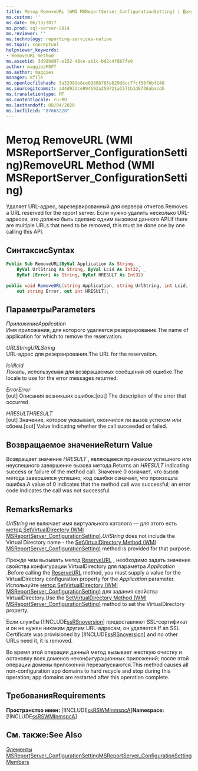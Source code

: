 ```yaml
---
title: Метод RemoveURL (WMI MSReportServer_ConfigurationSetting) | Документы Майкрософт
ms.custom: ''
ms.date: 06/13/2017
ms.prod: sql-server-2014
ms.reviewer: ''
ms.technology: reporting-services-native
ms.topic: conceptual
helpviewer_keywords:
- RemoveURL method
ms.assetid: 3d98bd97-e152-48ce-ab1c-bd2c4f8b7fe9
author: maggiesMSFT
ms.author: maggies
manager: kfile
ms.openlocfilehash: 3a32989e8ce8986b785e829d8cc7fcf58fbbf240
ms.sourcegitcommit: ad4d92dce894592a259721a1571b1d8736abacdb
ms.translationtype: MT
ms.contentlocale: ru-RU
ms.lasthandoff: 08/04/2020
ms.locfileid: "87665228"
---
```

# <a name="removeurl-method-wmi-msreportserver_configurationsetting"></a><span data-ttu-id="00a37-102">Метод RemoveURL (WMI MSReportServer_ConfigurationSetting)</span><span class="sxs-lookup"><span data-stu-id="00a37-102">RemoveURL Method (WMI MSReportServer_ConfigurationSetting)</span></span>
  <span data-ttu-id="00a37-103">Удаляет URL-адрес, зарезервированный для сервера отчетов.</span><span class="sxs-lookup"><span data-stu-id="00a37-103">Removes a URL reserved for the report server.</span></span> <span data-ttu-id="00a37-104">Если нужно удалить несколько URL-адресов, это должно быть сделано одним вызовом данного API.</span><span class="sxs-lookup"><span data-stu-id="00a37-104">If there are multiple URLs that need to be removed, this must be done one by one calling this API.</span></span>  
  
## <a name="syntax"></a><span data-ttu-id="00a37-105">Синтаксис</span><span class="sxs-lookup"><span data-stu-id="00a37-105">Syntax</span></span>  
  
```vb  
Public Sub RemoveURL(ByVal Application As String, _  
    ByVal UrlString As String, ByVal Lcid As Int32, _  
    ByRef [Error] As String, ByRef HRESULT As Int32)  
```  
  
```csharp  
public void RemoveURL(string Application, string UrlString, int Lcid,   
    out string Error, out int HRESULT);  
```  
  
## <a name="parameters"></a><span data-ttu-id="00a37-106">Параметры</span><span class="sxs-lookup"><span data-stu-id="00a37-106">Parameters</span></span>  
 <span data-ttu-id="00a37-107">*Приложение*</span><span class="sxs-lookup"><span data-stu-id="00a37-107">*Application*</span></span>  
 <span data-ttu-id="00a37-108">Имя приложения, для которого удаляется резервирование.</span><span class="sxs-lookup"><span data-stu-id="00a37-108">The name of application for which to remove the reservation.</span></span>  
  
 <span data-ttu-id="00a37-109">*URLString*</span><span class="sxs-lookup"><span data-stu-id="00a37-109">*URLString*</span></span>  
 <span data-ttu-id="00a37-110">URL-адрес для резервирования.</span><span class="sxs-lookup"><span data-stu-id="00a37-110">The URL for the reservation.</span></span>  
  
 <span data-ttu-id="00a37-111">*lcid*</span><span class="sxs-lookup"><span data-stu-id="00a37-111">*lcid*</span></span>  
 <span data-ttu-id="00a37-112">Локаль, используемая для возвращаемых сообщений об ошибке.</span><span class="sxs-lookup"><span data-stu-id="00a37-112">The locale to use for the error messages returned.</span></span>  
  
 <span data-ttu-id="00a37-113">*Error*</span><span class="sxs-lookup"><span data-stu-id="00a37-113">*Error*</span></span>  
 <span data-ttu-id="00a37-114">[out] Описания возникших ошибок.</span><span class="sxs-lookup"><span data-stu-id="00a37-114">[out] The description of the error that occurred.</span></span>  
  
 <span data-ttu-id="00a37-115">*HRESULT*</span><span class="sxs-lookup"><span data-stu-id="00a37-115">*HRESULT*</span></span>  
 <span data-ttu-id="00a37-116">[out] Значение, которое указывает, окончился ли вызов успехом или сбоем.</span><span class="sxs-lookup"><span data-stu-id="00a37-116">[out] Value indicating whether the call succeeded or failed.</span></span>  
  
## <a name="return-value"></a><span data-ttu-id="00a37-117">Возвращаемое значение</span><span class="sxs-lookup"><span data-stu-id="00a37-117">Return Value</span></span>  
 <span data-ttu-id="00a37-118">Возвращает значение *HRESULT* , являющееся признаком успешного или неуспешного завершение вызова метода.</span><span class="sxs-lookup"><span data-stu-id="00a37-118">Returns an *HRESULT* indicating success or failure of the method call.</span></span> <span data-ttu-id="00a37-119">Значение 0 означает, что вызов метода завершился успешно; код ошибки означает, что произошла ошибка.</span><span class="sxs-lookup"><span data-stu-id="00a37-119">A value of 0 indicates that the method call was successful; an error code indicates the call was not successful.</span></span>  
  
## <a name="remarks"></a><span data-ttu-id="00a37-120">Remarks</span><span class="sxs-lookup"><span data-stu-id="00a37-120">Remarks</span></span>  
 <span data-ttu-id="00a37-121">*UrlString* не включает имя виртуального каталога — для этого есть [метод SetVirtualDirectory (WMI MSReportServer_ConfigurationSetting)](configurationsetting-method-setvirtualdirectory.md).</span><span class="sxs-lookup"><span data-stu-id="00a37-121">*UrlString* does not include the Virtual Directory name - the [SetVirtualDirectory Method &#40;WMI MSReportServer_ConfigurationSetting&#41;](configurationsetting-method-setvirtualdirectory.md) method is provided for that purpose.</span></span>  
  
 <span data-ttu-id="00a37-122">Прежде чем вызывать метод [ReserveURL](configurationsetting-method-reserveurl.md) , необходимо задать значение свойства конфигурации VirtualDirectory для параметра *Application* .</span><span class="sxs-lookup"><span data-stu-id="00a37-122">Before calling the [ReserveURL](configurationsetting-method-reserveurl.md) method, you must supply a value for the VirtualDirectory configuration property for the *Application* parameter.</span></span> <span data-ttu-id="00a37-123">Используйте [метод SetVirtualDirectory (WMI MSReportServer_ConfigurationSetting)](configurationsetting-method-setvirtualdirectory.md) для задания свойства VirtualDirectory.</span><span class="sxs-lookup"><span data-stu-id="00a37-123">Use the [SetVirtualDirectory Method &#40;WMI MSReportServer_ConfigurationSetting&#41;](configurationsetting-method-setvirtualdirectory.md) method to set the VirtualDirectory property.</span></span>  
  
 <span data-ttu-id="00a37-124">Если службы [!INCLUDE[ssRSnoversion](../../includes/ssrsnoversion-md.md)] предоставляют SSL-сертификат и он не нужен никаким другим URL-адресам, он удаляется.</span><span class="sxs-lookup"><span data-stu-id="00a37-124">If an SSL Certificate was provisioned by [!INCLUDE[ssRSnoversion](../../includes/ssrsnoversion-md.md)] and no other URLs need it, it is removed.</span></span>  
  
 <span data-ttu-id="00a37-125">Во время этой операции данный метод вызывает жесткую очистку и остановку всех доменов неконфигурационных приложений; после этой операции домены приложений перезапускаются.</span><span class="sxs-lookup"><span data-stu-id="00a37-125">This method causes all non-configuration app domains to hard recycle and stop during this operation; app domains are restarted after this operation complete.</span></span>  
  
## <a name="requirements"></a><span data-ttu-id="00a37-126">Требования</span><span class="sxs-lookup"><span data-stu-id="00a37-126">Requirements</span></span>  
 <span data-ttu-id="00a37-127">**Пространство имен:** [!INCLUDE[ssRSWMInmspcA](../../includes/ssrswminmspca-md.md)]</span><span class="sxs-lookup"><span data-stu-id="00a37-127">**Namespace:** [!INCLUDE[ssRSWMInmspcA](../../includes/ssrswminmspca-md.md)]</span></span>  
  
## <a name="see-also"></a><span data-ttu-id="00a37-128">См. также:</span><span class="sxs-lookup"><span data-stu-id="00a37-128">See Also</span></span>  
 [<span data-ttu-id="00a37-129">Элементы MSReportServer_ConfigurationSetting</span><span class="sxs-lookup"><span data-stu-id="00a37-129">MSReportServer_ConfigurationSetting Members</span></span>](msreportserver-configurationsetting-members.md)  
  
  
